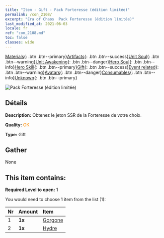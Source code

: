 ```yaml
---
title: "Item - Gift - Pack Forteresse (édition limitée)"
permalink: /con_2108/
excerpt: "Era of Chaos  Pack Forteresse (édition limitée)"
last_modified_at: 2021-06-03
locale: fr
ref: "con_2108.md"
toc: false
classes: wide
---
```

 [Materials](/ItemsFR/){: .btn .btn--primary}[Artifacts](/ItemsFR/Artifacts/){: .btn .btn--success}[Unit Soul](/ItemsFR/UnitSoul/){: .btn .btn--warning}[Unit Awakening](/ItemsFR/UnitAwakening/){: .btn .btn--danger}[Hero Soul](/ItemsFR/HeroSoul/){: .btn .btn--info}[Hero Skill](/ItemsFR/HeroSkill/){: .btn .btn--primary}[Gift](/ItemsFR/Gift/){: .btn .btn--success}[Event related](/ItemsFR/Events/){: .btn .btn--warning}[Avatars](/ItemsFR/Avatars/){: .btn .btn--danger}[Consumables](/ItemsFR/Consumables/){: .btn .btn--info}[Unknown](/ItemsFR/Unknown/){: .btn .btn--primary}

 ![Pack Forteresse (édition limitée)](/images/t/i_994009.png)

## Détails
 **Description:** Obtenez le jeton SSR de la Forteresse de votre choix.

 **Quality:** <span style="color: #FF8C00">OK</span>

 **Type:** Gift

## Gather

  None

## This item contains:

 **Required Level to open:** 1

 You would need to choose 1 item from the list (1):

  | Nr | Amount |     Item    |
  |:---|:-------|:------------|
  | 1 |  **1x** | [Gorgone](/ItemsFR/unt_257/) |  | 
  | 2 |  **1x** | [Hydre](/ItemsFR/unt_259/) |  | 
